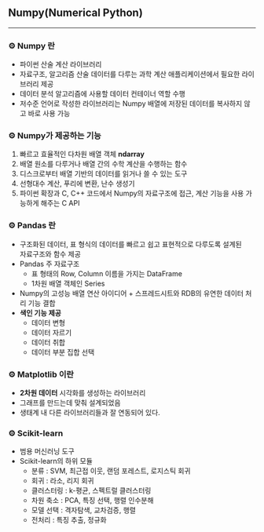 ## **Numpy(Numerical Python)**

***

### **⚙ Numpy 란**

- 파이썬 산술 계산 라이브러리
- 자료구조, 알고리즘 산술 데이터를 다루는 과학 계산 애플리케이션에서 필요한 라이브러리 제공
- 데이터 분석 알고리즘에 사용할 데이터 컨테이너 역할 수행
- 저수준 언어로 작성한 라이브러리는 Numpy 배열에 저장된 데이터를 복사하지 않고 바로 사용 가능





### **⚙ Numpy가 제공하는 기능**

1. 빠르고 효율적인 다차원 배열 객체 **ndarray**
2. 배열 원소를 다루거나 배열 간의 수학 계산을 수행하는 함수
3. 디스크로부터 배열 기반의 데이터를 읽거나 쓸 수 있는 도구
4. 선형대수 계산, 푸리에 변환, 난수 생성기
5. 파이썬 확장과 C, C++ 코드에서 Numpy의 자료구조에 접근, 계산 기능을 사용 가능하게 해주는 C API





### **⚙ Pandas 란**

- 구조화된 데이터, 표 형식의 데이터를 빠르고 쉽고 표현적으로 다루도록 설계된 <br>자료구조와 함수 제공
- Pandas 주 자료구조
  - 표 형태의 Row, Column 이름을 가지는 DataFrame
  - 1차원 배열 객체인 Series
- Numpy의 고성능 배열 연산 아이디어 + 스프레드시트와 RDB의 유연한 데이터 처리 기능 결합
- **색인 기능 제공**
  - 데이터 변형
  - 데이터 자르기
  - 데이터 취합
  - 데이터 부분 집합 선택





### **⚙ Matplotlib 이란**

- **2차원 데이터** 시각화를 생성하는 라이브러리
- 그래프를 만드는데 맞춰 설계되었음
- 생태계 내 다른 라이브러리들과 잘 연동되어 있다.





### **⚙ Scikit-learn**

- 범용 머신러닝 도구
- Scikit-learn의 하위 모듈
  - 분류 : SVM, 최근접 이웃, 랜덤 포레스트, 로지스틱 회귀
  - 회귀 : 라소, 리지 회귀
  - 클러스터링 : k-평균, 스펙트럴 클러스터링
  - 차원 축소 : PCA, 특징 선택, 행렬 인수분해
  - 모델 선택 : 격자탐색, 교차검증, 행렬
  - 전처리 : 특징 추출, 정규화

